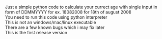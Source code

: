 Just a simple python code to calculate your currect age with single input in form of DDMMYYYY for ex. 18082008 for 18th of august 2008 <br>
You need to run this code using python interpreter <br>
This is not an windows/mac/linux executable <br>
There are a few known bugs which i may fix later <br>
This is the first release version <br>
